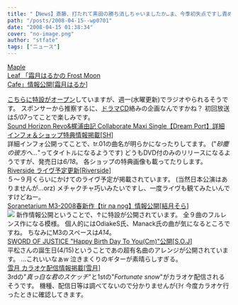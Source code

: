```yaml
---
title: "【News】斎藤、打たれて黒田の勝ち消しちゃいましたか…ま、今季初失点ですし責められないですよね"
path: "/posts/2008-04-15--wp0701"
date: "2008-04-15 01:38:34"
cover: "no-image.png"
author: "stfate"
tags: ["ニュース"]
---
```


<style type="text/css">
<!--
p {white-space: pre-wrap};
-->
</style>

<a class="topics" href="http://shimotsukin.com/" target="_blank">Maple Leaf 「霜月はるかの Frost Moon Cafe」情報公開</a><span class="junre">[<a href="http://shimotsukin.com/" target="_blank">霜月はるか</a>]</span>
<div class="news"><a href="http://www.timerocket.co.jp/fmc/" target="_blank">こちらに特設がオープン</a>していますが、週一(水曜更新)でラジオやられるそうです。
スポンサーから推察するに、<a href="http://www.team-e.co.jp/tindharia_drama/index.html" target="_blank">ドラマCD</a>絡みの企画なんですかね？
初回放送は<em>5/07</em>ってことで楽しみです。</div>
<a class="topics" href="http://www.soundhorizon.com/information/index.html" target="_blank">Sound Horizon Revo&梶浦由記 Collaborate Maxi Single【Dream Port】詳細インフォ＆ショップ特典情報掲載</a><span class="junre">[<a href="http://sound-horizon.net/" target="_blank">SH</a>]</span>
<div class="news">詳細インフォ公開ってことで、tr.01の曲名が明らかになったりしてます。
("<em>砂塵の彼方へ…</em>"ってタイトルになるようです)
どうもDVD付のみのリリースになるようですが、発売日は<em>6/18</em>。
各ショップの特典画像も載ってたりします。</div>
<a class="topics" href="http://www.riverside.art.pl/eng/main.html" target="_blank">Riverside ライヴ予定更新</a><span class="junre">[<a href="http://www.riverside.art.pl/eng/main.html" target="_blank">Riverside</a>]</span>
<div class="news">５～９月くらいにかけてのライヴ予定が掲載されています。
(当然日本公演はありませんが…orz)
メチャクチャ巧いみたいですし、一度ライヴも観てみたいんですけどねー。</div>
<a class="topics" href="http://tir-na-nog.soranetarium.com/" target="_blank">Soranetarium M3-2008春新作【tir na nog】情報公開</a><span class="junre">[<a href="http://soranetarium.com/" target="_blank">結月そら</a>]</span>
<div class="news"><a href="http://tir-na-nog.soranetarium.com/index.html" target="_blank"><img src="http://tir-na-nog.soranetarium.com/bn/tir-bana01.jpg"></a>
新作情報公開ということで、↑に特設が公開されています。
全９曲のフルレンス作になる模様。
個人的にはOdiakeS氏、Manack氏の曲が気になるところですね。
ちなみにM3のスペースは<em>A14</em>。</div>
<a class="topics" href="http://www.soj.razor.jp/" target="_blank">SWORD OF JUSTICE "Happy Birth Day To You(Cm)"公開</a><span class="junre">[<a href="http://www.soj.razor.jp/" target="_blank">S.O.J</a>]</span>
<div class="news">平松さんの誕生日(4/15)ということであの超有名曲のアレンジが公開されています。
…これいいなぁw 泣きまくりのギターが素晴らしすぎる。</div>
<a class="topics" href="http://aonokioku.sakura.ne.jp/setsugetsu/" target="_blank">雪月 カラオケ配信情報掲載</a><span class="junre">[<a href="http://aonokioku.sakura.ne.jp/setsugetsu/" target="_blank">雪月</a>]</span>
<div class="news">3rdの"<em>真っ白な君のスケッチ</em>"と1stの"<em>Fortunate snow</em>"がカラオケ配信されるそうです。
機種、配信日等は調べてないので分かりませんが(ｦｲ 今度カラオケ行ったときに確認してきます。</div>
